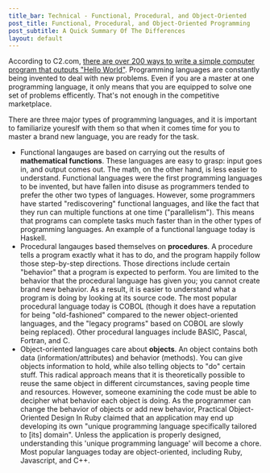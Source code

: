 ```yaml
---
title_bar: Technical - Functional, Procedural, and Object-Oriented
post_title: Functional, Procedural, and Object-Oriented Programming
post_subtitle: A Quick Summary Of The Differences
layout: default
---
```

According to C2.com, <a href="http://c2.com/cgi/wiki?HelloWorldInManyProgrammingLanguages">there are over 200 ways to write a simple computer program that outputs "Hello World"</a>. Programming languages are constantly being invented to deal with new problems. Even if you are a master at one programming language, it only means that you are equipped to solve one set of problems efficently. That's not enough in the competitive marketplace.

There are three major types of programming languages, and it is important to familiarize youreslf with them so that when it comes time for you to master a brand new language, you are ready for the task.

<ul>
  <li>Functional langauges are based on carrying out the results of <strong>mathematical functions</strong>. These languages are easy to grasp: input goes in, and output comes out. The math, on the other hand, is less easier to understand. Functional languages were the first programming languages to be invented, but have fallen into disuse as programmers tended to prefer the other two types of languages.  However, some programmers have started "rediscovering" functional languages, and like the fact that they run can multiple functions at one time ("parallelism"). This means that programs can complete tasks much faster than in the other types of programming languages. An example of a functional language today is Haskell.</li>
<li>
  Procedural langauges based themselves on <strong>procedures</strong>. A procedure tells a program exactly what it has to do, and the program happily follow those step-by-step directions. Those directions include certain "behavior" that a program is expected to perform. You are limited to the behavior that the procedural language has given you; you cannot create brand new behavior. As a result, it is easier to understand what a program is doing by looking at its source code. The most popular procedural language today is COBOL (though it does have a reputation for being "old-fashioned" compared to the newer object-oriented languages, and the "legacy programs" based on COBOL are slowly being replaced). Other procedural languages include BASIC, Pascal, Fortran, and C.
</li>
<li>Object-oriented languages care about <strong>objects</strong>. An object contains both data (information/attributes) and behavior (methods). You can give objects information to hold, while also telling objects to "do" certain stuff. This radical approach means that it is theoretically possible to reuse the same object in different circumstances, saving people time and resources. However, someone examining the code must be able to decipher what behavior each object is doing. As the programmer can change the behavior of objects or add new behavior, <emphasis>Practical Object-Oriented Design In Ruby</emphasis> claimed that an application may end up developing its own "unique programming language specifically tailored to [its] domain". Unless the application is properly designed, understanding this 'unique programming language' will become a chore. Most popular languages today are object-oriented, including Ruby, Javascript, and C++.</li>
</ul>